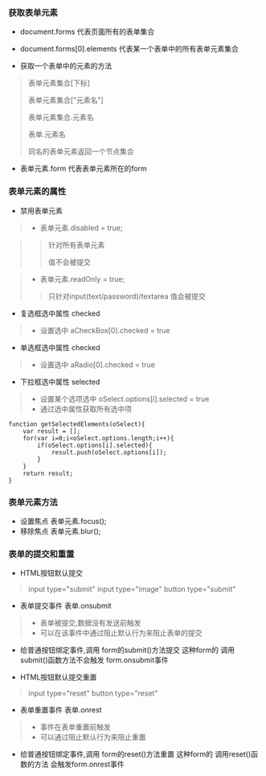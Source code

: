 ### 获取表单元素
* document.forms 代表页面所有的表单集合
* document.forms[0].elements 代表某一个表单中的所有表单元素集合

* 获取一个表单中的元素的方法

> 表单元素集合[下标]
> 
> 表单元素集合["元素名"]
> 
> 表单元素集合.元素名
> 
> 表单.元素名
> 
> 同名的表单元素返回一个节点集合
 
* 表单元素.form 代表表单元素所在的form

### 表单元素的属性
* 禁用表单元素

> * 表单元素.disabled = true;

>> 针对所有表单元素
>> 
>> 值不会被提交

> * 表单元素.readOnly = true;
>> 只针对input(text/password)/textarea
>> 值会被提交

* 复选框选中属性 checked

> * 设置选中 aCheckBox[0].checked = true

* 单选框选中属性 checked

> * 设置选中 aRadio[0].checked = true

* 下拉框选中属性 selected

> * 设置某个选项选中 oSelect.options[i].selected = true
> * 通过选中属性获取所有选中项 
```
function getSelectedElements(oSelect){
    var result = [];
    for(var i=0;i<oSelect.options.length;i++){
        if(oSelect.options[i].selected){
            result.push(oSelect.options[i]);
        }
    }
    return result;          
}
```

### 表单元素方法
* 设置焦点 表单元素.focus();
* 移除焦点 表单元素.blur();

### 表单的提交和重置
* HTML按钮默认提交

> input type="submit"
> input type="image"
> button type="submit"

* 表单提交事件 表单.onsubmit

> * 表单被提交,数据没有发送前触发
> * 可以在该事件中通过阻止默认行为来阻止表单的提交

* 给普通按钮绑定事件,调用 form的submit()方法提交
这种form的 调用submit()函数方法不会触发 form.onsubmit事件

* HTML按钮默认提交重置

> input type="reset"
> button type="reset"


* 表单重置事件 表单.onrest 

> * 事件在表单重置前触发
> * 可以通过阻止默认行为来阻止重置

* 给普通按钮绑定事件,调用 form的reset()方法重置
这种form的 调用reset()函数的方法 会触发form.onrest事件